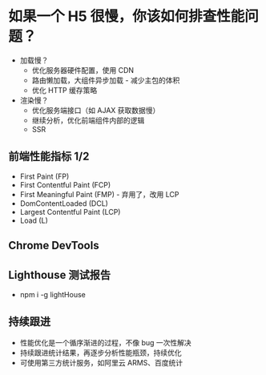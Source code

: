 # 如果一个 H5 很慢，你该如何排查性能问题？

- 加载慢？
  - 优化服务器硬件配置，使用 CDN
  - 路由懒加载，大组件异步加载 - 减少主包的体积
  - 优化 HTTP 缓存策略
- 渲染慢？
  - 优化服务端接口（如 AJAX 获取数据慢）
  - 继续分析，优化前端组件内部的逻辑
  - SSR

## 前端性能指标 1/2

- First Paint (FP)
- First Contentful Paint (FCP)
- First Meaningful Paint (FMP) - 弃用了，改用 LCP
- DomContentLoaded (DCL)
- Largest Contentful Paint (LCP)
- Load (L)

## Chrome DevTools

## Lighthouse 测试报告

- npm i -g lightHouse

## 持续跟进

- 性能优化是一个循序渐进的过程，不像 bug 一次性解决
- 持续跟进统计结果，再逐步分析性能瓶颈，持续优化
- 可使用第三方统计服务，如阿里云 ARMS、百度统计
